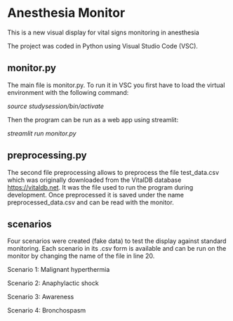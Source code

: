 # Anesthesia Monitor
This is a new visual display for vital signs monitoring in anesthesia

The project was coded in Python using Visual Studio Code (VSC).

## monitor.py

The main file is monitor.py. To run it in VSC you first have to load the virtual environment with the following command:

*source studysession/bin/activate*

Then the program can be run as a web app using streamlit:

*streamlit run monitor.py*

## preprocessing.py

The second file preprocessing allows to preprocess the file test_data.csv which was originally downloaded from the VitalDB database https://vitaldb.net. It was the file used to run the program during development. Once preprocessed it is saved under the name preprocessed_data.csv and can be read with the monitor.

## scenarios

Four scenarios were created (fake data) to test the display against standard monitoring. Each scenario in its .csv form is available and can be run on the monitor by changing the name of the file in line 20.

Scenario 1: Malignant hyperthermia

Scenario 2: Anaphylactic shock

Scenario 3: Awareness

Scenario 4: Bronchospasm
